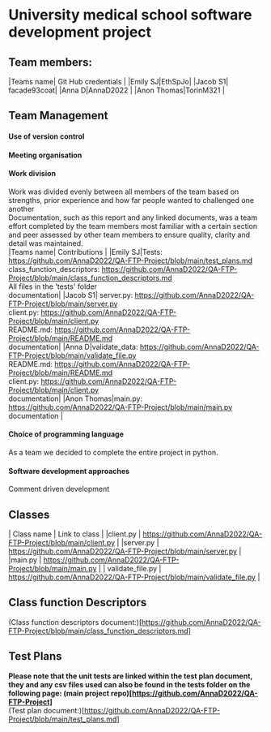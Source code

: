 # University medical school software development project
## Team members:
|Teams name| Git Hub credentials |
|Emily SJ|EthSpJo|
|Jacob S1| facade93coat|
|Anna D|AnnaD2022 |
|Anon Thomas|TorinM321 |

## Team Management
#### Use of version control
#### Meeting organisation
#### Work division
Work was divided evenly between all members of the team based on strengths, prior experience and how far people wanted to challenged one another <br> Documentation, such as this report and any linked documents, was a team effort completed by the team members most familiar with a certain section and peer assessed by other team members to ensure quality, clarity and detail was maintained. <br>
|Teams name| Contributions |
|Emily SJ|Tests: https://github.com/AnnaD2022/QA-FTP-Project/blob/main/test_plans.md <br> class_function_descriptors: https://github.com/AnnaD2022/QA-FTP-Project/blob/main/class_function_descriptors.md <br> All files in the 'tests' folder <br> documentation|
|Jacob S1| server.py: https://github.com/AnnaD2022/QA-FTP-Project/blob/main/server.py <br> client.py: https://github.com/AnnaD2022/QA-FTP-Project/blob/main/client.py <br> README.md: https://github.com/AnnaD2022/QA-FTP-Project/blob/main/README.md <br> documentation|
|Anna D|validate_data: https://github.com/AnnaD2022/QA-FTP-Project/blob/main/validate_file.py <br> README.md: https://github.com/AnnaD2022/QA-FTP-Project/blob/main/README.md <br> client.py: https://github.com/AnnaD2022/QA-FTP-Project/blob/main/client.py <br> documentation|
|Anon Thomas|main.py: https://github.com/AnnaD2022/QA-FTP-Project/blob/main/main.py <br> documentation |

#### Choice of programming language
As a team we decided to complete the entire project in python.

#### Software development approaches
Comment driven development

## Classes
| Class name | Link to class |
|client.py | https://github.com/AnnaD2022/QA-FTP-Project/blob/main/client.py |
|server.py | https://github.com/AnnaD2022/QA-FTP-Project/blob/main/server.py |
|main.py | https://github.com/AnnaD2022/QA-FTP-Project/blob/main/main.py |
| validate_file.py | https://github.com/AnnaD2022/QA-FTP-Project/blob/main/validate_file.py |


## Class function Descriptors
(Class function descriptors document:)[https://github.com/AnnaD2022/QA-FTP-Project/blob/main/class_function_descriptors.md] 

## Test Plans
**Please note that the unit tests are linked within the test plan document, they and any csv files used can also be found in the tests folder on the following page: (main project repo)[https://github.com/AnnaD2022/QA-FTP-Project]** <br>
(Test plan document:)[https://github.com/AnnaD2022/QA-FTP-Project/blob/main/test_plans.md]
